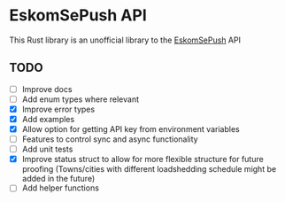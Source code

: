 # EskomSePush API

This Rust library is an unofficial library to the [EskomSePush](https://sepush.co.za) API 

## TODO

- [ ] Improve docs
- [ ] Add enum types where relevant
- [x] Improve error types
- [x] Add examples
- [x] Allow option for getting API key from environment variables
- [ ] Features to control sync and async functionality
- [ ] Add unit tests
- [x] Improve status struct to allow for more flexible structure for future proofing (Towns/cities with different loadshedding schedule might be added in the future)
- [ ] Add helper functions

